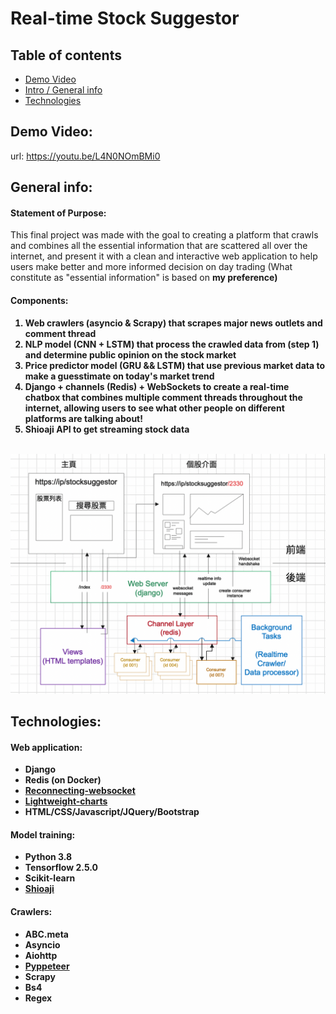 # Real-time Stock Suggestor 

## Table of contents
* [Demo Video](#demo-video)
* [Intro / General info](#general-info)
* [Technologies](#technologies)

## Demo Video:
url: https://youtu.be/L4N0NOmBMi0

## General info: 
#### Statement of Purpose:</b><br>
This final project was made with the goal to creating a platform that crawls and combines all the essential information that are scattered all over the internet, and present it with a clean and interactive web application to help users make better and more informed decision on day trading (What constitute as "essential information" is based on <b>my<b> preference)
<br>
#### Components: <br>
1. Web crawlers (asyncio & Scrapy) that scrapes major news outlets and comment thread <br>
2. NLP model (CNN + LSTM) that process the crawled data from (step 1) and determine public opinion on the stock market <br>
3. Price predictor model (GRU && LSTM) that use previous market data to make a guesstimate on today's market trend <br>
4. Django + channels (Redis) + WebSockets to create a real-time chatbox that combines multiple comment threads throughout the internet, allowing users to see what other people on different platforms are talking about!<br>
5. Shioaji API to get streaming stock data
 <br><br>
<img src="https://github.com/WenChingHo/Realtime_NLP_Stock_suggestor/blob/main/server%20bp.png" width="800">


## Technologies:
#### Web application:
- Django
- Redis (on Docker)
- [Reconnecting-websocket](https://github.com/joewalnes/reconnecting-websocket)
- [Lightweight-charts](https://github.com/tradingview/lightweight-charts)
- HTML/CSS/Javascript/JQuery/Bootstrap
                                                                                                                    
#### Model training:                                                                                        
- Python 3.8
- Tensorflow 2.5.0
- Scikit-learn
- [Shioaji](https://sinotrade.github.io/)

#### Crawlers:    
- ABC.meta
- Asyncio
- Aiohttp
- [Pyppeteer](https://github.com/pyppeteer/pyppeteer)
- Scrapy
- Bs4
- Regex                                                                                                         


